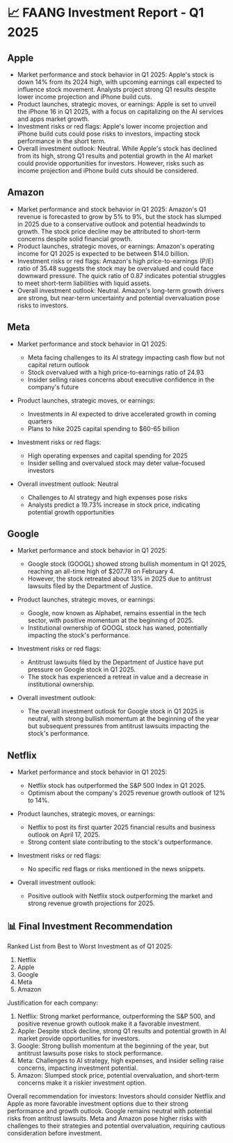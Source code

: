 # 📈 FAANG Investment Report - Q1 2025

## Apple
- Market performance and stock behavior in Q1 2025: Apple's stock is down 14% from its 2024 high, with upcoming earnings call expected to influence stock movement. Analysts project strong Q1 results despite lower income projection and iPhone build cuts.
- Product launches, strategic moves, or earnings: Apple is set to unveil the iPhone 16 in Q1 2025, with a focus on capitalizing on the AI services and apps market growth.
- Investment risks or red flags: Apple's lower income projection and iPhone build cuts could pose risks to investors, impacting stock performance in the short term.
- Overall investment outlook: Neutral. While Apple's stock has declined from its high, strong Q1 results and potential growth in the AI market could provide opportunities for investors. However, risks such as income projection and iPhone build cuts should be considered.

## Amazon
- Market performance and stock behavior in Q1 2025: Amazon's Q1 revenue is forecasted to grow by 5% to 9%, but the stock has slumped in 2025 due to a conservative outlook and potential headwinds to growth. The stock price decline may be attributed to short-term concerns despite solid financial growth.
- Product launches, strategic moves, or earnings: Amazon's operating income for Q1 2025 is expected to be between $14.0 billion.
- Investment risks or red flags: Amazon's high price-to-earnings (P/E) ratio of 35.48 suggests the stock may be overvalued and could face downward pressure. The quick ratio of 0.87 indicates potential struggles to meet short-term liabilities with liquid assets.
- Overall investment outlook: Neutral. Amazon's long-term growth drivers are strong, but near-term uncertainty and potential overvaluation pose risks to investors.

## Meta
- Market performance and stock behavior in Q1 2025:
  - Meta facing challenges to its AI strategy impacting cash flow but not capital return outlook
  - Stock overvalued with a high price-to-earnings ratio of 24.93
  - Insider selling raises concerns about executive confidence in the company's future

- Product launches, strategic moves, or earnings:
  - Investments in AI expected to drive accelerated growth in coming quarters
  - Plans to hike 2025 capital spending to $60-65 billion

- Investment risks or red flags:
  - High operating expenses and capital spending for 2025
  - Insider selling and overvalued stock may deter value-focused investors

- Overall investment outlook: Neutral
  - Challenges to AI strategy and high expenses pose risks
  - Analysts predict a 19.73% increase in stock price, indicating potential growth opportunities

## Google
- Market performance and stock behavior in Q1 2025:
   - Google stock (GOOGL) showed strong bullish momentum in Q1 2025, reaching an all-time high of $207.78 on February 4.
   - However, the stock retreated about 13% in 2025 due to antitrust lawsuits filed by the Department of Justice.

- Product launches, strategic moves, or earnings:
   - Google, now known as Alphabet, remains essential in the tech sector, with positive momentum at the beginning of 2025.
   - Institutional ownership of GOOGL stock has waned, potentially impacting the stock's performance.

- Investment risks or red flags:
   - Antitrust lawsuits filed by the Department of Justice have put pressure on Google stock in Q1 2025.
   - The stock has experienced a retreat in value and a decrease in institutional ownership.

- Overall investment outlook:
   - The overall investment outlook for Google stock in Q1 2025 is neutral, with strong bullish momentum at the beginning of the year but subsequent pressures from antitrust lawsuits impacting the stock's performance.

## Netflix
- Market performance and stock behavior in Q1 2025:
  - Netflix stock has outperformed the S&P 500 Index in Q1 2025.
  - Optimism about the company's 2025 revenue growth outlook of 12% to 14%.

- Product launches, strategic moves, or earnings:
  - Netflix to post its first quarter 2025 financial results and business outlook on April 17, 2025.
  - Strong content slate contributing to the stock's outperformance.

- Investment risks or red flags:
  - No specific red flags or risks mentioned in the news snippets.

- Overall investment outlook:
  - Positive outlook with Netflix stock outperforming the market and strong revenue growth projections for 2025.

## 📊 Final Investment Recommendation

Ranked List from Best to Worst Investment as of Q1 2025:
1. Netflix
2. Apple
3. Google
4. Meta
5. Amazon

Justification for each company:
1. Netflix: Strong market performance, outperforming the S&P 500, and positive revenue growth outlook make it a favorable investment.
2. Apple: Despite stock decline, strong Q1 results and potential growth in AI market provide opportunities for investors.
3. Google: Strong bullish momentum at the beginning of the year, but antitrust lawsuits pose risks to stock performance.
4. Meta: Challenges to AI strategy, high expenses, and insider selling raise concerns, impacting investment potential.
5. Amazon: Slumped stock price, potential overvaluation, and short-term concerns make it a riskier investment option.

Overall recommendation for investors:
Investors should consider Netflix and Apple as more favorable investment options due to their strong performance and growth outlook. Google remains neutral with potential risks from antitrust lawsuits. Meta and Amazon pose higher risks with challenges to their strategies and potential overvaluation, requiring cautious consideration before investment.